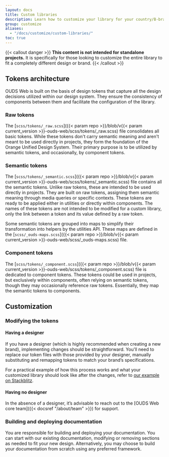 ```yaml
---
layout: docs
title: Custom libraries
description: Learn how to customize your library for your country/B-brand following the guide.
group: customize
aliases:
  - "/docs/customize/custom-libraries/"
toc: true
---
```


{{< callout danger >}}
**This content is not intended for standalone projects.** It is specifically for those looking to customize the entire library to fit a completely different design or brand.
{{< /callout >}}

## Tokens architecture

OUDS Web is built on the basis of design tokens that capture all the design decisions utilized within our design system. They ensure the consistency of components between them and facilitate the configuration of the library.

### Raw tokens

The [`scss/tokens/_raw.scss`]({{< param repo >}}/blob/v{{< param current_version >}}-ouds-web/scss/tokens/_raw.scss) file consolidates all basic tokens. While these tokens don't carry semantic meaning and aren't meant to be used directly in projects, they form the foundation of the Orange Unified Design System. Their primary purpose is to be utilized by semantic tokens, and occasionally, by component tokens.

### Semantic tokens

The [`scss/tokens/_semantic.scss`]({{< param repo >}}/blob/v{{< param current_version >}}-ouds-web/scss/tokens/_semantic.scss) file contains all the semantic tokens. Unlike raw tokens, these are intended to be used directly in projects. They are built on raw tokens, assigning them semantic meaning through media queries or specific contexts. These tokens are ready to be applied either in utilities or directly within components. The names of these tokens are not intended to be modified for a custom library, only the link between a token and its value defined by a raw token.

Some semantic tokens are grouped into maps to simplify their transformation into helpers by the utilities API. These maps are defined in the [`scss/_ouds-maps.scss`]({{< param repo >}}/blob/v{{< param current_version >}}-ouds-web/scss/_ouds-maps.scss) file.

### Component tokens

The [`scss/tokens/_component.scss`]({{< param repo >}}/blob/v{{< param current_version >}}-ouds-web/scss/tokens/_component.scss) file is dedicated to component tokens. These tokens could be used in projects, but exclusively within components, often relying on semantic tokens, though they may occasionally reference raw tokens. Essentially, they map the semantic tokens to components.

## Customization

### Modifying the tokens

#### Having a designer

If you have a designer (which is highly recommended when creating a new brand), implementing changes should be straightforward. You'll need to replace our token files with those provided by your designer, manually substituting and remapping tokens to match your brand’s specifications.

For a practical example of how this process works and what your customized library should look like after the changes, refer to [our example on Stackblitz](https://stackblitz.com/edit/github-j5teen).

#### Having no designer

In the absence of a designer, it’s advisable to reach out to the [OUDS Web core team]({{< docsref "/about/team" >}}) for support.

### Building and deploying documentation

You are responsible for building and deploying your documentation. You can start with our existing documentation, modifying or removing sections as needed to fit your new design. Alternatively, you may choose to build your documentation from scratch using any preferred framework.
